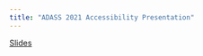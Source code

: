 ```yaml
---
title: "ADASS 2021 Accessibility Presentation"
---
```


[Slides](https://www.canva.com/design/DAEsNnDtXvs/WPUxqsmpeyALe6Qy8oky6Q/view#1)
